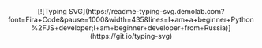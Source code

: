 <div align="center">
[![Typing SVG](https://readme-typing-svg.demolab.com?font=Fira+Code&pause=1000&width=435&lines=I+am+a+beginner+Python%2FJS+developer;I+am+beginner+developer+from+Russia)](https://git.io/typing-svg)
</div>
<!--
**Raphiksss/Raphiksss** is a ✨ _special_ ✨ repository because its `README.md` (this file) appears on your GitHub profile.

Here are some ideas to get you started:

- 🔭 I’m currently working on ...
- 🌱 I’m currently learning ...
- 👯 I’m looking to collaborate on ...
- 🤔 I’m looking for help with ...
- 💬 Ask me about ...
- 📫 How to reach me: ...
- 😄 Pronouns: ...
- ⚡ Fun fact: ...
-->
